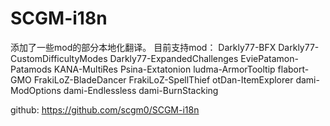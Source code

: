 # SCGM-i18n
添加了一些mod的部分本地化翻译。
目前支持mod：
Darkly77-BFX
Darkly77-CustomDifficultyModes
Darkly77-ExpandedChallenges
EviePatamon-Patamods
KANA-MultiRes
Psina-Extatonion
ludma-ArmorTooltip
flabort-GMO
FrakiLoZ-BladeDancer
FrakiLoZ-SpellThief
otDan-ItemExplorer
dami-ModOptions
dami-Endlessless
dami-BurnStacking


github: https://github.com/scgm0/SCGM-i18n
